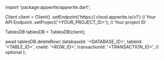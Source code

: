 import 'package:appwrite/appwrite.dart';

Client client = Client()
    .setEndpoint('https://<REGION>.cloud.appwrite.io/v1') // Your API Endpoint
    .setProject('<YOUR_PROJECT_ID>'); // Your project ID

TablesDB tablesDB = TablesDB(client);

await tablesDB.deleteRow(
    databaseId: '<DATABASE_ID>',
    tableId: '<TABLE_ID>',
    rowId: '<ROW_ID>',
    transactionId: '<TRANSACTION_ID>', // optional
);
